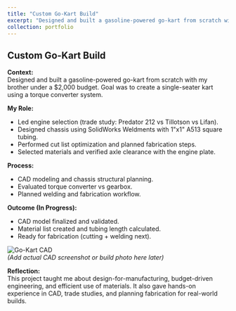 ```yaml
---
title: "Custom Go-Kart Build"
excerpt: "Designed and built a gasoline-powered go-kart from scratch with a $2,000 budget. Led engine selection, CAD chassis design, material selection, and fabrication planning."
collection: portfolio
---
```


## Custom Go-Kart Build

**Context:**  
Designed and built a gasoline-powered go-kart from scratch with my brother under a $2,000 budget. Goal was to create a single-seater kart using a torque converter system.

**My Role:**  
- Led engine selection (trade study: Predator 212 vs Tillotson vs Lifan).  
- Designed chassis using SolidWorks Weldments with 1"x1" A513 square tubing.  
- Performed cut list optimization and planned fabrication steps.  
- Selected materials and verified axle clearance with the engine plate.  

**Process:**  
- CAD modeling and chassis structural planning.  
- Evaluated torque converter vs gearbox.  
- Planned welding and fabrication workflow.  

**Outcome (In Progress):**  
- CAD model finalized and validated.  
- Material list created and tubing length calculated.  
- Ready for fabrication (cutting + welding next).  

![Go-Kart CAD](../images/go-kart-cad.png)  
*(Add actual CAD screenshot or build photo here later)*  

**Reflection:**  
This project taught me about design-for-manufacturing, budget-driven engineering, and efficient use of materials. It also gave hands-on experience in CAD, trade studies, and planning fabrication for real-world builds.
